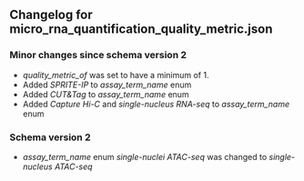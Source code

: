## Changelog for micro_rna_quantification_quality_metric.json

### Minor changes since schema version 2

* *quality_metric_of* was set to have a minimum of 1.
* Added *SPRITE-IP* to *assay_term_name* enum
* Added *CUT&Tag* to *assay_term_name* enum
* Added *Capture Hi-C* and *single-nucleus RNA-seq* to *assay_term_name* enum

### Schema version 2

* *assay_term_name* enum *single-nuclei ATAC-seq* was changed to *single-nucleus ATAC-seq*

